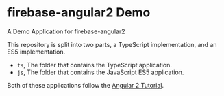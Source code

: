 # firebase-angular2 Demo
A Demo Application for firebase-angular2

This repository is split into two parts, a TypeScript implementation, and an ES5 implementation.

- `ts`, The folder that contains the TypeScript application.
- `js`, The folder that contains the JavaScript ES5 application.

Both of these applications follow the [Angular 2 Tutorial](https://angular.io/docs/ts/latest/tutorial/).
